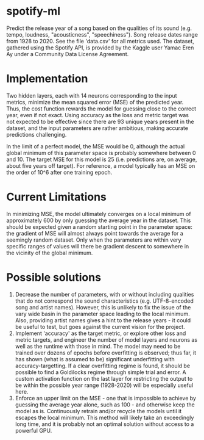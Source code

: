 # spotify-ml
Predict the release year of a song based on the qualities of its sound (e.g. tempo, loudness, "acousticness", "speechiness"). Song release dates range from 1928 to 2020. See the file 'data.csv' for all metrics used. The dataset, gathered using the Spotify API, is provided by the Kaggle user Yamac Eren Ay under a Community Data License Agreement.

# Implementation
Two hidden layers, each with 14 neurons corresponding to the input metrics, minimize the mean squared error (MSE) of the predicted year. Thus, the cost function rewards the model for guessing close to the correct year, even if not exact. Using accuracy as the loss and metric target was not expected to be effective since there are 93 unique years present in the dataset, and the input parameters are rather ambitious, making accurate predictions challenging.

In the limit of a perfect model, the MSE would be 0, although the actual global minimum of this parameter space is probably somewhere between 0 and 10. The target MSE for this model is 25 (i.e. predictions are, on average, about five years off target). For reference, a model typically has an MSE on the order of 10^6 after one training epoch.

# Current Limitations
In minimizing MSE, the model ultimately converges on a local minimum of approximately 600 by only guessing the average year in the dataset. This should be expected given a random starting point in the parameter space: the gradient of MSE will almost always point towards the average for a seemingly random dataset. Only when the parameters are within very specific ranges of values will there be gradient descent to somewhere in the vicinity of the global minimum.

# Possible solutions

1. Decrease the number of parameters, with or without including qualities that do not correspond the sound characteristics (e.g. UTF-8-encoded song and artist names). However, this is unlikely to fix the issue of the vary wide basin in the parameter space leading to the local minimum. Also, providing artist names gives a hint to the release years - it could be useful to test, but goes against the current vision for the project.
2. Implement 'accuracy' as the target metric, or explore other loss and metric targets, and engineer the number of model layers and neurons as well as the runtime with those in mind. The model may need to be trained over dozens of epochs before overfitting is observed; thus far, it has shown (what is assumed to be) significant underfitting with accuracy-targetting. If a clear overfitting regime is found, it should be possible to find a Goldilocks regime through simple trial and error. A custom activation function on the last layer for restricting the output to be within the possible year range (1928-2020) will be especially useful here.
3. Enforce an upper limit on the MSE - one that is impossible to achieve by guessing the average year alone, such as 100 - and otherwise keep the model as is. Continuously retrain and/or recycle the models until it escapes the local minimum. This method will likely take an exceedingly long time, and it is probably not an optimal solution without access to a powerful GPU.
